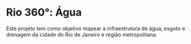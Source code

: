 # Rio 360°: Água
Este projeto tem como objetivo mapear a infraestrutura de água, esgoto e drenagem da cidade do Rio de Janeiro e região metropolitana.
